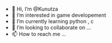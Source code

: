 - 👋 Hi, I’m @Kunutza
- 👀 I’m interested in game developement
- 🌱 I’m currently learning python , c
- 💞️ I’m looking to collaborate on ...
- 📫 How to reach me ...

<!---
Kunutza/Kunutza is a ✨ special ✨ repository because its `README.md` (this file) appears on your GitHub profile.
You can click the Preview link to take a look at your changes.
--->
